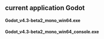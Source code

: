 ## current application Godot

#### Godot_v4.3-beta2_mono_win64.exe

#### Godot_v4.3-beta2_mono_win64_console.exe
